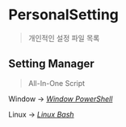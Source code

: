 # PersonalSetting
> 개인적인 설정 파일 목록



## Setting Manager 
> All-In-One Script 

Window -> [*Window PowerShell*](https://raw.githubusercontent.com/AnOldStory/Setting/master/Setting-Manager/Setting-Manager_anoldstory.ps1)

Linux -> [*Linux Bash*](https://raw.githubusercontent.com/AnOldStory/Setting/master/Setting-Manager/Setting-Manager_anoldstory.sh)

<!-- Windows
===

| 링크 | 설명 | 다운로드 |
| --- | --- | --- |
| [Setting-Manager](https://help.github.com/en/articles/telling-git-about-your-signing-key) | 윈도우 GPG 설치법 |   |
| [WinLinker](https://raw.githubusercontent.com/AnOldStory/Setting/master/Win/WinLinker.bat) | 윈도우 Github Shortcut 생성 | [다운로드](https://anoldstory.github.io/Setting/Win/WinLinker.bat)   |
| [WinPSYarn](https://raw.githubusercontent.com/AnOldStory/Setting/master/Win/WinPSYarn.bat) | 윈도우 yarn global 저장경로 설정 | [다운로드](https://anoldstory.github.io/Setting/Win/WinPSYarn.bat)   |
| [WinSandBox](https://raw.githubusercontent.com/AnOldStory/Setting/master/Win/WinSandBox.wsb) | 윈도우 샌드박스 인터넷 익스플로러 자동실행 | [다운로드](https://anoldstory.github.io/Setting/Win/WinSandBox.wsb)   |
| [WinSym](https://raw.githubusercontent.com/AnOldStory/Setting/master/Win/WinSym.bat)  | 윈도우 심볼릭링크 생성 | [다운로드](https://anoldstory.github.io/Setting/Win/WinSym.bat)   |

Windows Subsystem for Linux
===

| 링크 | 설명 | 다운로드 |
| --- | --- | --- |
| [WSLBashrc](https://raw.githubusercontent.com/AnOldStory/Setting/master/WSL/WSLBashrc.sh)  | WSL .bashrc | [다운로드](https://anoldstory.github.io/Setting/WSL/WSLBashrc.sh)   |
| [WSLCdn](https://raw.githubusercontent.com/AnOldStory/Setting/master/WSL/WSLCdn.sh)   | WSL CDN 변경 | [다운로드](https://anoldstory.github.io/Setting/WSL/WSLCdn.sh)   |

Mac
===
| 링크 | 설명 | 다운로드 |
| --- | --- | --- |
| [MacNoSleep](https://raw.githubusercontent.com/AnOldStory/Setting/master/Mac/MacNoSleep.sh)    | 맥북 충전중 잠자기 방지 | [다운로드](https://anoldstory.github.io/Setting/Mac/MacNoSleep.sh)    |
| [MacSshpass](https://raw.githubusercontent.com/AnOldStory/Setting/master/Mac/MacSshpass.sh)    | 맥북 sshpass설치  | [다운로드](https://anoldstory.github.io/Setting/Mac/MacSshpass.sh)    |


Ubuntu
===
| 링크 | 설명 | 다운로드 |
| --- | --- | --- |
| [.vimrc](https://raw.githubusercontent.com/AnOldStory/Setting/master/Ubuntu/.vimrc)  | vim설정파일 | [다운로드](https://anoldstory.github.io/Setting/Ubuntu/.vimrc)   |
| [UbuInit](https://raw.githubusercontent.com/AnOldStory/Setting/master/Ubuntu/UbuInit.sh)  | 우분투 기본 설정 | [다운로드](https://anoldstory.github.io/Setting/Ubuntu/UbuInit.sh)   |

Etc
===
| 링크 | 설명 | 다운로드 |
| --- | --- | --- |
| [VibePlayList](https://raw.githubusercontent.com/AnOldStory/Setting/master/etc/VibePlayList.js)   | Vibe 플레이리스트 목록 가져오기 | [다운로드](https://anoldstory.github.io/Setting/etc/VibePlayList.js)   |
 -->

<!--
| []() | test |
| [이름](파일링크주소) | 설명 | 다운주소
-->
